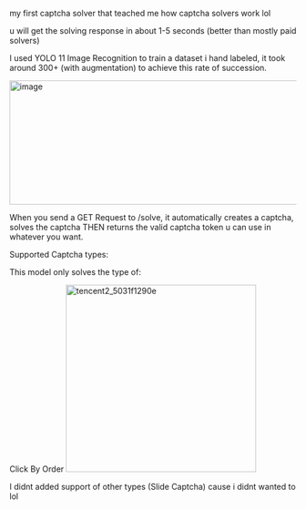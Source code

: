 my first captcha solver that teached me how captcha solvers work lol

u will get the solving response in about 1-5 seconds (better than mostly paid solvers)

I used YOLO 11 Image Recognition to train a dataset i hand labeled, it took around 300+ (with augmentation) to achieve this rate of succession.


<img width="1443" height="218" alt="image" src="https://github.com/user-attachments/assets/b8942a04-bfad-4afe-910a-a31c03235e36" />

When you send a GET Request to /solve, it automatically creates a captcha, solves the captcha THEN returns the valid captcha token u can use in whatever you want.



Supported Captcha types:


This model only solves the type of:

Click By Order
<img width="334" height="329" alt="tencent2_5031f1290e" src="https://github.com/user-attachments/assets/934ba9da-0835-445f-bdbe-f0ed987b63d3" />


I didnt added support of other types (Slide Captcha) cause i didnt wanted to lol
